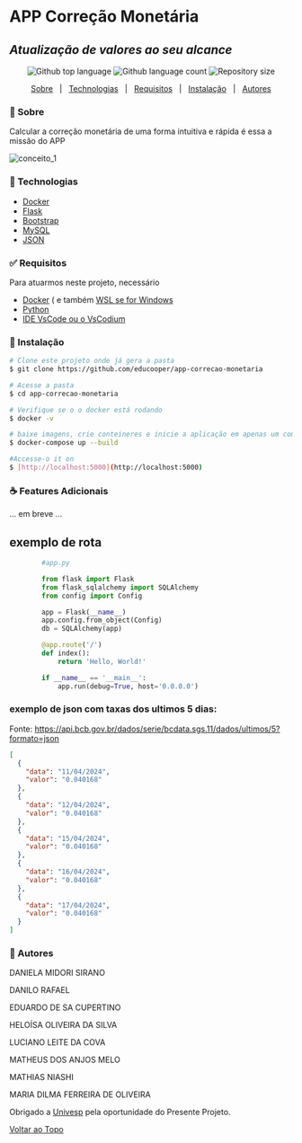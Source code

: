 
# APP Correção Monetária
## _Atualização de valores ao seu alcance_

<p align="center">
  <img alt="Github top language" src="https://img.shields.io/github/languages/top/educooper/app-correcao-monetaria?color=green"> 
  <img alt="Github language count" src="https://img.shields.io/github/languages/count/educooper/app-correcao-monetaria?color=56BEB8">
 <img alt="Repository size" src="https://img.shields.io/github/repo-size/educooper/app-correcao-monetariacolor=56BEB8">



<p align="center">
  <a href="#dart-about">Sobre</a> &#xa0; | &#xa0; 
  <!-- <a href="#sparkles-features">Features</a> &#xa0; | &#xa0; -->
  <a href="#rocket-technologias">Technologias</a> &#xa0; | &#xa0;
  <a href="#white_check_mark-requisitos">Requisitos</a> &#xa0; | &#xa0;
  <a href="#checkered_flag-instalacao">Instalação</a> &#xa0; | &#xa0;
  <!-- <a href="#memo-license">License</a> &#xa0; | &#xa0; -->
  <a href="#book-autores" target="_blank">Autores</a>
</p>



### :dart: Sobre ###

Calcular a correção monetária de uma forma intuitiva e rápida é essa a missão do APP 


![conceito_1](./view/templates/images/print-project-git.PNG)


### :rocket: Technologias ###

- [Docker](https://www.docker.com/) 
- [Flask](https://flask.palletsprojects.com/en/3.0.x/)
- [Bootstrap](https://getbootstrap.com/)
- [MySQL](https://mariadb.org/)
- [JSON](https://www.json.org/json-pt.html)


### :white_check_mark: Requisitos ###

Para atuarmos neste projeto, necessário 
- [Docker](https://docker.com) ( e também [WSL se for Windows](https://learn.microsoft.com/pt-br/windows/wsl/install)
- [Python](https://www.python.org/downloads/)
- [IDE VsCode ou o VsCodium](https://vscodium.com/)


### :checkered_flag: Instalação ###

```bash
# Clone este projeto onde já gera a pasta 
$ git clone https://github.com/educooper/app-correcao-monetaria

# Acesse a pasta
$ cd app-correcao-monetaria

# Verifique se o o docker está rodando
$ docker -v

# baixe imagens, crie conteineres e inicie a aplicação em apenas um comando 
$ docker-compose up --build

#Accesse-o it on 
$ [http://localhost:5000](http://localhost:5000)

```

### :coffee: Features Adicionais ###

... em breve ...

## exemplo de rota ###

```py
        #app.py

        from flask import Flask
        from flask_sqlalchemy import SQLAlchemy
        from config import Config

        app = Flask(__name__)
        app.config.from_object(Config)
        db = SQLAlchemy(app)

        @app.route('/')
        def index():
            return 'Hello, World!'

        if __name__ == '__main__':
            app.run(debug=True, host='0.0.0.0')
```

### exemplo de json com taxas dos ultimos 5 dias: ###
Fonte: https://api.bcb.gov.br/dados/serie/bcdata.sgs.11/dados/ultimos/5?formato=json

```json
[
  {
    "data": "11/04/2024",
    "valor": "0.040168"
  },
  {
    "data": "12/04/2024",
    "valor": "0.040168"
  },
  {
    "data": "15/04/2024",
    "valor": "0.040168"
  },
  {
    "data": "16/04/2024",
    "valor": "0.040168"
  },
  {
    "data": "17/04/2024",
    "valor": "0.040168"
  }
]
```
### :book: Autores ###
DANIELA MIDORI SIRANO

DANILO RAFAEL

EDUARDO DE SA CUPERTINO

HELOÍSA OLIVEIRA DA SILVA

LUCIANO LEITE DA COVA

MATHEUS DOS ANJOS MELO

MATHIAS NIASHI

MARIA DILMA FERREIRA DE OLIVEIRA


Obrigado a [Univesp](https://univesp.br) pela oportunidade do Presente Projeto.

<a href="#top">Voltar ao Topo</a>

